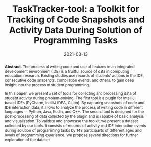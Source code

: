 ---
title: "TaskTracker-tool: a Toolkit for Tracking of Code Snapshots and Activity Data During Solution of Programming Tasks"
authors: '<i>Elena Lyulina, Anastasiia Birillo, Vladimir Kovalenko, and Timofey Bryksin</i>'
status: "published"
collection: publications
permalink: /publications/2021-03-13-tasktracker
date: 2021-03-13
venue: "the proceedings of <b>SIGCSE'21</b>"
pdf: 'https://arxiv.org/abs/2012.05085'
paperurl: 'https://doi.org/10.1145/3408877.3432534'
tool: 'https://github.com/JetBrains-Research/task-tracker-plugin'
video: 'https://www.youtube.com/watch?v=ZZXmiFCAgTI'
counter_id: 'C21'
level: 'A'
abstract: "<p><b>Abstract</b>. The process of writing code and use of features in an integrated development environment (IDE) is a fruitful source of data in computing education research. Existing studies use records of students' actions in the IDE, consecutive code snapshots, compilation events, and others, to gain deep insight into the process of student programming.</p><p>In this paper, we present a set of tools for collecting and processing data of student activity during problem-solving. The first tool is a plugin for IntelliJ-based IDEs (PyCharm, IntelliJ IDEA, CLion). By capturing snapshots of code and IDE interaction data, it allows to analyze the process of writing code in different languages -- Python, Java, Kotlin, and C++. The second tool is designed for the post-processing of data collected by the plugin and is capable of basic analysis and visualization. To validate and showcase the toolkit, we present a dataset collected by our tools. It consists of records of activity and IDE interaction events during solution of programming tasks by 148 participants of different ages and levels of programming experience. We propose several directions for further exploration of the dataset.</p>"
---